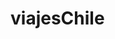 # viajesChile
 
 <!-- iconos -->

<i class="fa-solid fa-plane"></i>
<i class="fa-solid fa-mountain"></i>
<i class="fa-solid fa-route"></i>
<i class="fa-brands fa-square-github"></i>
<i class="fa-brands fa-linkedin"></i>
<i class="fa-brands fa-square-x-twitter"></i>
<i class="fa-brands fa-square-facebook"></i>

<!-- colores -->